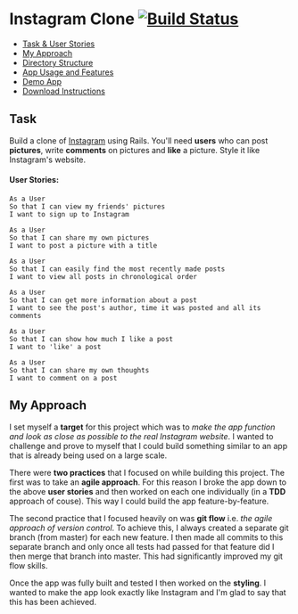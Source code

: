 # Instagram Clone [![Build Status](https://travis-ci.org/hsheikhm/instagram_clone.svg?branch=master)](https://travis-ci.org/hsheikhm/instagram_clone)

* [Task & User Stories](#task)
* [My Approach](#my-approach)
* [Directory Structure](#directory-structure)
* [App Usage and Features](#app-usage-and-features)
* [Demo App](#demo-app)
* [Download Instructions](#download-instructions)

## Task

Build a clone of [Instagram](https://www.instagram.com/) using Rails. You'll need **users** who can post **pictures**, write **comments** on pictures and **like** a picture. Style it like Instagram's website.

#### User Stories:

```
As a User
So that I can view my friends' pictures
I want to sign up to Instagram

As a User
So that I can share my own pictures
I want to post a picture with a title

As a User
So that I can easily find the most recently made posts
I want to view all posts in chronological order

As a User
So that I can get more information about a post
I want to see the post's author, time it was posted and all its comments

As a User
So that I can show how much I like a post
I want to 'like' a post

As a User
So that I can share my own thoughts
I want to comment on a post
```

## My Approach

I set myself a **target** for this project which was to *make the app function and look as close as possible to the real Instagram website*. I wanted to challenge and prove to myself that I could build something similar to an app that is already being used on a large scale.

There were **two practices** that I focused on while building this project. The first was to take an **agile approach**. For this reason I broke the app down to the above **user stories** and then worked on each one individually (in a **TDD** approach of couse). This way I could build the app feature-by-feature.

The second practice that I focused heavily on was **git flow** i.e. *the agile approach of version control*. To achieve this, I always created a separate git branch (from master) for each new feature. I then made all commits to this separate branch and only once all tests had passed for that feature did I then merge that branch into master. This had significantly improved my git flow skills.

Once the app was fully built and tested I then worked on the **styling**. I wanted to make the app look exactly like Instagram and I'm glad to say that this has been achieved.
